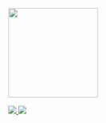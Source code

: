 

<div> 
<a href="https://github.com/iDouglasS">
<img height="180 " src="https://github-readme-stats.vercel.app/api?username=iDouglasS&theme=dark&show_icons=true"/>
<div>

<div style="display: inline_block"><br>
<a href="mailto:d.santana.engc@gmail.com"><img src="https://img.shields.io/badge/Gmail-D14836?style=for-the-badge&logo=gmail&logoColor=white"/>
<a href="https://www.linkedin.com/in/douglas-santana-profile/"><img src="https://img.shields.io/badge/LinkedIn-0077B5?style=for-the-badge&logo=linkedin&logoColor=white"/>
</div>
